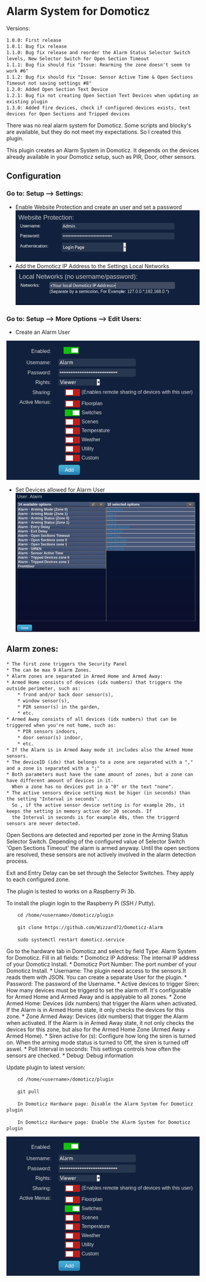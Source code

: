 # Alarm System for Domoticz
Versions:

    1.0.0: First release
    1.0.1: Bug fix release
    1.1.0: Bug fix release and reorder the Alarm Status Selector Switch levels, New Selector Switch for Open Section Timeout
    1.1.1: Bug fix should fix "Issue: Rearming the zone doesn't seem to work #6"
    1.1.2: Bug fix should fix "Issue: Sensor Active Time & Open Sections Timeout not saving settings #8"
    1.2.0: Added Open Section Text Device
    1.2.1: Bug fix not creating Open Section Text Devices when updating an existing plugin
    1.3.0: Added fire devices, check if configured devices exists, text devices for Open Sections and Tripped devices

There was no real alarm system for Domoticz. Some scripts and blocky's are available, but they do not meet my expectations. 
So I created this plugin.

This plugin creates an Alarm System in Domoticz. It depends on the devices already available in your Domoticz setup, 
such as PIR, Door, other sensors.
        
## Configuration
### Go to: Setup --> Settings:
* Enable Website Protection and create an user and set a password
![ble_tag](https://raw.githubusercontent.com/Wizzard72/Domoticz-Alarm/master/images/Website%20Protection.png)
* Add the Domoticz IP Address to the Settings Local Networks
![ble_tag](https://raw.githubusercontent.com/Wizzard72/Domoticz-Alarm/master/images/Local%20Networks.png)
### Go to: Setup --> More Options --> Edit Users:
* Create an Alarm User

![ble_tag](https://raw.githubusercontent.com/Wizzard72/Domoticz-Alarm/master/images/Alarm%20User.png)
* Set Devices allowed for Alarm User
![ble_tag](https://raw.githubusercontent.com/Wizzard72/Domoticz-Alarm/master/images/Alarm%20User%20Set%20Devices.png)
        
## Alarm zones:
    * The first zone triggers the Security Panel
    * The can be max 9 Alarm Zones.
    * Alarm zones are separated in Armed Home and Armed Away:
    * Armed Home consists of devices (idx numbers) that triggers the outside perimeter, such as:
        * frond and/or back door sensor(s),
        * window sensor(s),
        * PIR sensor(s) in the garden, 
        * etc.
    * Armed Away consists of all devices (idx numbers) that can be triggered when you're not home, such as:
        * PIR sensors indoors,
        * door sensor(s) indoor,
        * etc.
    * If the Alarm is in Armed Away mode it includes also the Armed Home sensors.
    * The deviceID (idx) that belongs to a zone are separated with a "," and a zone is separated with a ";"
    * Both parameters must have the same amount of zones, but a zone can have different amount of devices in it. 
      When a zone has no devices put in a "0" or the text "none".
    * The active sensors device setting must be higer (in seconds) than the setting "Interval in seconds".
      So , if the active sensor device setting is for example 20s, it keeps the setting in memory active dor 20 seconds. If
      the Interval in seconds is for example 40s, then the triggerd sensors are never detected.
        
Open Sections are detected and reported per zone in the Arming Status Selector Switch. Depending of the configured value of 
Selector Switch 'Open Sections Timeout' the alarm is armed anyway. Until the open sections are resolved, these sensors are not 
actively involved in the alarm detection process.
        
Exit and Entry Delay can be set through the Selector Switches. They apply to each configured zone.

The plugin is tested to works on a Raspberry Pi 3b.

To install the plugin login to the Raspberry Pi (SSH / Putty).
  
        cd /home/<username>/domoticz/plugin
  
        git clone https://github.com/Wizzard72/Domoticz-Alarm
      
        sudo systemctl restart domoticz.service

Go to the hardware tab in Domoticz and select by field Type: Alarm System for Domoticz.
Fill in all fields:
    * Domoticz IP Address:              The internal IP address of your Domoticz Install.
    * Domoticz Port Number:             The port number of your Domoticz Install.
    * Username:                         The plugin need access to the sensors.It reads them with JSON. You can create a 
                                        separate  User for the plugin.
    * Password:                         The password of the Username.
    * Active devices to trigger Siren:  How many devices must be triggerd to set the alarm off. It's configurable for
                                        Armed Home and Armed Away and is applyable to all zones.
    * Zone Armed Home:                  Devices (idx numbers) that trigger the Alarm when activated. If the Alarm is in Armed
                                        Home state, it only checks the devices for this zone.
    * Zone Armed Away:                  Devices (idx numbers) that trigger the Alarm when activated. If the Alarm is in Armed
                                        Away state, it not only checks the devices for this zone, but also for the Armed Home
                                        Zone (Armed Away + Armed Home).
    * Siren active for (s):             Configure how long the siren is turned on. When the arming mode status is turned to Off,
                                        the siren is turned off aswel.
    * Poll Interval in seconds:         This settings controls how often the sensors are checked.
    * Debug:                            Debug information



Update plugin to latest version:

        cd /home/<username>/domoticz/plugin
  
        git pull
      
        In Domoticz Hardware page: Disable the Alarm System for Domoticz plugin
        
        In Domoticz Hardware page: Enable the Alarm System for Domoticz plugin


![ble_tag](https://raw.githubusercontent.com/Wizzard72/Domoticz-Alarm/master/images/Alarm%20User.png)
